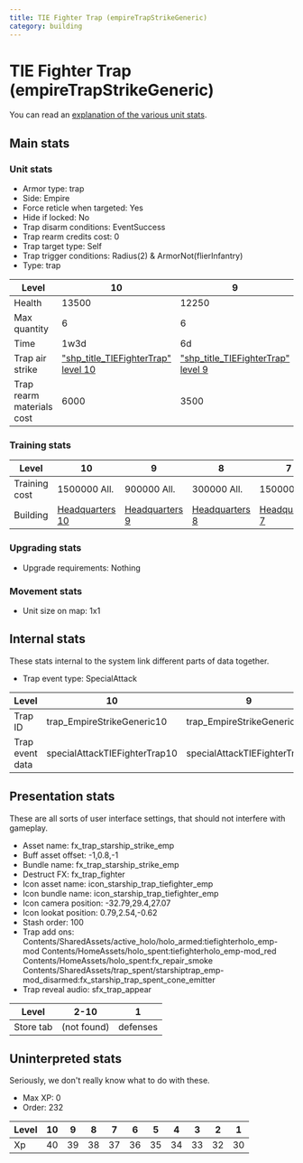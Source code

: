 ```yaml
---
title: TIE Fighter Trap (empireTrapStrikeGeneric)
category: building
---
```


# TIE Fighter Trap (empireTrapStrikeGeneric)

You can read an [explanation  of the various unit stats](unitexplained.md).

## Main stats

### Unit stats

  * Armor type: trap
  * Side: Empire
  * Force reticle when targeted: Yes
  * Hide if locked: No
  * Trap disarm conditions: EventSuccess
  * Trap rearm credits cost: 0
  * Trap target type: Self
  * Trap trigger conditions: Radius(2) & ArmorNot(flierInfantry)
  * Type: trap

|Level                    |10                                                        |9                                                        |8                                                        |7                                                        |6                                                        |5                                                        |4                                                        |3                                                        |2                                                        |1                                                        |
|-------------------------|----------------------------------------------------------|---------------------------------------------------------|---------------------------------------------------------|---------------------------------------------------------|---------------------------------------------------------|---------------------------------------------------------|---------------------------------------------------------|---------------------------------------------------------|---------------------------------------------------------|---------------------------------------------------------|
|Health                   |13500                                                     |12250                                                    |11000                                                    |9750                                                     |8500                                                     |7250                                                     |6000                                                     |4500                                                     |3750                                                     |2500                                                     |
|Max quantity             |6                                                         |6                                                        |6                                                        |4                                                        |4                                                        |2                                                        |2                                                        |1                                                        |1                                                        |1                                                        |
|Time                     |1w3d                                                      |6d                                                       |3d                                                       |2d                                                       |1d12h                                                    |1d                                                       |12h                                                      |2h                                                       |15m                                                      |1m                                                       |
|Trap air strike          |["shp_title_TIEFighterTrap" level 10](TIEFighterTrap.html)|["shp_title_TIEFighterTrap" level 9](TIEFighterTrap.html)|["shp_title_TIEFighterTrap" level 8](TIEFighterTrap.html)|["shp_title_TIEFighterTrap" level 7](TIEFighterTrap.html)|["shp_title_TIEFighterTrap" level 6](TIEFighterTrap.html)|["shp_title_TIEFighterTrap" level 5](TIEFighterTrap.html)|["shp_title_TIEFighterTrap" level 4](TIEFighterTrap.html)|["shp_title_TIEFighterTrap" level 3](TIEFighterTrap.html)|["shp_title_TIEFighterTrap" level 2](TIEFighterTrap.html)|["shp_title_TIEFighterTrap" level 1](TIEFighterTrap.html)|
|Trap rearm materials cost|6000                                                      |3500                                                     |3000                                                     |2700                                                     |2000                                                     |1800                                                     |1200                                                     |900                                                      |600                                                      |300                                                      |


### Training stats

|Level        |10                              |9                              |8                              |7                              |6                              |5                              |4                              |3                              |2                              |1                              |
|-------------|--------------------------------|-------------------------------|-------------------------------|-------------------------------|-------------------------------|-------------------------------|-------------------------------|-------------------------------|-------------------------------|-------------------------------|
|Training cost|1500000 All.                    |900000 All.                    |300000 All.                    |150000 All.                    |70000 All.                     |30000 All.                     |15000 All.                     |5000 All.                      |1000 All.                      |300 All.                       |
|Building     |[Headquarters 10](empireHQ.html)|[Headquarters 9](empireHQ.html)|[Headquarters 8](empireHQ.html)|[Headquarters 7](empireHQ.html)|[Headquarters 6](empireHQ.html)|[Headquarters 5](empireHQ.html)|[Headquarters 4](empireHQ.html)|[Headquarters 3](empireHQ.html)|[Headquarters 3](empireHQ.html)|[Headquarters 3](empireHQ.html)|


### Upgrading stats

  * Upgrade requirements: Nothing

### Movement stats

  * Unit size on map: 1x1

## Internal stats

These stats internal to the system link different parts of data together.

  * Trap event type: SpecialAttack

|Level          |10                           |9                           |8                           |7                           |6                           |5                           |4                           |3                           |2                           |1                           |
|---------------|-----------------------------|----------------------------|----------------------------|----------------------------|----------------------------|----------------------------|----------------------------|----------------------------|----------------------------|----------------------------|
|Trap ID        |trap_EmpireStrikeGeneric10   |trap_EmpireStrikeGeneric9   |trap_EmpireStrikeGeneric8   |trap_EmpireStrikeGeneric7   |trap_EmpireStrikeGeneric6   |trap_EmpireStrikeGeneric5   |trap_EmpireStrikeGeneric4   |trap_EmpireStrikeGeneric3   |trap_EmpireStrikeGeneric2   |trap_EmpireStrikeGeneric1   |
|Trap event data|specialAttackTIEFighterTrap10|specialAttackTIEFighterTrap9|specialAttackTIEFighterTrap8|specialAttackTIEFighterTrap7|specialAttackTIEFighterTrap6|specialAttackTIEFighterTrap5|specialAttackTIEFighterTrap4|specialAttackTIEFighterTrap3|specialAttackTIEFighterTrap2|specialAttackTIEFighterTrap1|


## Presentation stats

These are all sorts of user interface settings, that should not interfere with gameplay.

  * Asset name: fx_trap_starship_strike_emp
  * Buff asset offset: -1,0.8,-1
  * Bundle name: fx_trap_starship_strike_emp
  * Destruct FX: fx_trap_fighter
  * Icon asset name: icon_starship_trap_tiefighter_emp
  * Icon bundle name: icon_starship_trap_tiefighter_emp
  * Icon camera position: -32.79,29.4,27.07
  * Icon lookat position: 0.79,2.54,-0.62
  * Stash order: 100
  * Trap add ons: Contents/SharedAssets/active_holo/holo_armed:tiefighterholo_emp-mod Contents/HomeAssets/holo_spent:tiefighterholo_emp-mod_red Contents/HomeAssets/holo_spent:fx_repair_smoke Contents/SharedAssets/trap_spent/starshiptrap_emp-mod_disarmed:fx_starship_trap_spent_cone_emitter
  * Trap reveal audio: sfx_trap_appear

|Level    |2-10       |1       |
|---------|-----------|--------|
|Store tab|(not found)|defenses|


## Uninterpreted stats

Seriously, we don't really know what to do with these.

  * Max XP: 0
  * Order: 232

|Level|10|9 |8 |7 |6 |5 |4 |3 |2 |1 |
|-----|--|--|--|--|--|--|--|--|--|--|
|Xp   |40|39|38|37|36|35|34|33|32|30|


